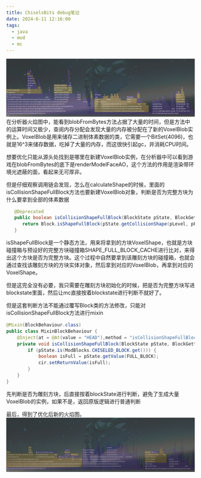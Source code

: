 ```yaml
---
title: ChiselsBits debug笔记
date: 2024-6-11 12:16:00
tags: 
  - java
  - mod
  - mc
---
```


![](image/profiler/profiler6-5.png)
在分析器火焰图中，能看到blobFromBytes方法占据了大量的时间，但是方法中的运算时间又极少，查阅内存分配会发现大量的内存被分配在了新的VoxelBlob实例上。VoxelBlob是用来储存二进制体素数据的类，它需要一个BitSet(4096)，也就是16^3来储存数据，吃掉了大量的内存，而这很快引起gc，并消耗CPU时间。

想要优化只能从源头处找到是哪里在新建VoxelBlob实例，在分析器中可以看到游戏在blobFromBytes的底下是renderModelFaceAO，这个方法的作用是渲染带环境光遮蔽的面，看起来无可厚非。

但是仔细观察调用链会发现，怎么在calculateShape的时候，里面的isCollisionShapeFullBlock方法也要新建VoxelBlob对象，判断是否为完整方块为什么要拿到全部的体素数据

``` java
   @Deprecated
   public boolean isCollisionShapeFullBlock(BlockState pState, BlockGetter pLevel, BlockPos pPos) {
      return Block.isShapeFullBlock(pState.getCollisionShape(pLevel, pPos));
   }
```

isShapeFullBlock是一个静态方法，用来将拿到的方块VoxelShape，也就是方块碰撞箱与预设好的完整方块碰撞箱SHAPE_FULL_BLOCK_CACHE进行比对，来得出这个方块是否为完整方块。这个过程中自然要拿到该雕刻方块的碰撞箱，也就会通过查找该雕刻方块的方块实体对象，然后拿到对应的VoxelBlob，再拿到对应的VoxelShape。

但是这完全没有必要，我只需要在雕刻方块初始化的时候，把是否为完整方块写进blockstate里面，然后让mc直接按着blockstate进行判断不就好了。

但是这套判断方法不能通过覆写Block类的方法修改，只能对isCollisionShapeFullBlock方法进行mixin

``` java
@Mixin(BlockBehaviour.class)
public class MixinBlockBehaviour {
    @Inject(at = @At(value = "HEAD"),method = "isCollisionShapeFullBlock", cancellable = true)
    private void isCollisionShapeFullBlock(BlockState pState, BlockGetter pLevel, BlockPos pPos, CallbackInfoReturnable<Boolean> cir) {
        if (pState.is(ModBlocks.CHISELED_BLOCK.get())) {
            boolean isFull = pState.getValue(FULL_BLOCK);
            cir.setReturnValue(isFull);
        }
    }
}
```
先判断是否为雕刻方块，后直接按着blockState进行判断，避免了生成大量VoxelBlob的实例，如果不是，返回原版逻辑进行普通判断

最后，得到了优化后新的火焰图。
![](image/profiler/profiler6-10.png)